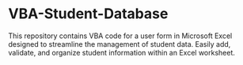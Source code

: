 # VBA-Student-Database
This repository contains VBA code for a user form in Microsoft Excel designed to streamline the management of student data. Easily add, validate, and organize student information within an Excel worksheet.
